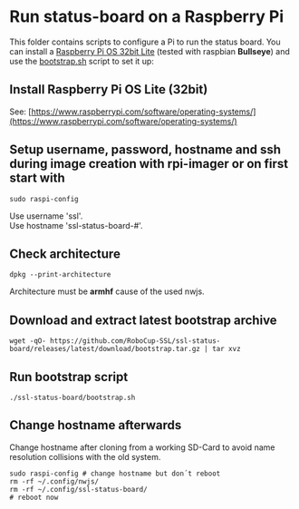# Run status-board on a Raspberry Pi

This folder contains scripts to configure a Pi to run the status board.
You can install a [Raspberry Pi OS 32bit Lite](https://www.raspberrypi.com/software/operating-systems/) (tested with raspbian **Bullseye**)
and use the [bootstrap.sh](bootstrap.sh) script to set it up:


## Install Raspberry Pi OS Lite (32bit) 
See: [https://www.raspberrypi.com/software/operating-systems/](https://www.raspberrypi.com/software/operating-systems/)

## Setup username, password, hostname and ssh during image creation with rpi-imager or on first start with
```shell
sudo raspi-config
```
Use username 'ssl'.   
Use hostname 'ssl-status-board-#'.

## Check architecture
```shell
dpkg --print-architecture
```
Architecture must be **armhf** cause of the used nwjs.


## Download and extract latest bootstrap archive
```shell
wget -qO- https://github.com/RoboCup-SSL/ssl-status-board/releases/latest/download/bootstrap.tar.gz | tar xvz
```
## Run bootstrap script
```shell
./ssl-status-board/bootstrap.sh
```

## Change hostname afterwards
Change hostname after cloning from a working SD-Card to avoid name resolution collisions with the old system.
```shell
sudo raspi-config # change hostname but don´t reboot
rm -rf ~/.config/nwjs/
rm -rf ~/.config/ssl-status-board/
# reboot now
```
